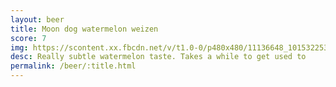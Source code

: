 ```yaml
---
layout: beer
title: Moon dog watermelon weizen
score: 7
img: https://scontent.xx.fbcdn.net/v/t1.0-0/p480x480/11136648_10153225354308745_6098979194311010987_n.jpg?oh=870ecfff7d76e5034d6a171fc4d6e87c&oe=58DF06F2
desc: Really subtle watermelon taste. Takes a while to get used to
permalink: /beer/:title.html
---
```

